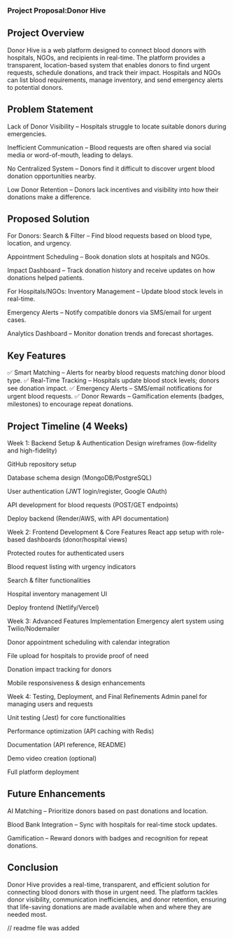 ### Project Proposal:Donor Hive

## Project Overview
Donor Hive is a web platform designed to connect blood donors with hospitals, NGOs, and recipients in real-time. The platform provides a transparent, location-based system that enables donors to find urgent requests, schedule donations, and track their impact. Hospitals and NGOs can list blood requirements, manage inventory, and send emergency alerts to potential donors.

## Problem Statement
Lack of Donor Visibility – Hospitals struggle to locate suitable donors during emergencies.


Inefficient Communication – Blood requests are often shared via social media or word-of-mouth, leading to delays.


No Centralized System – Donors find it difficult to discover urgent blood donation opportunities nearby.


Low Donor Retention – Donors lack incentives and visibility into how their donations make a difference.


## Proposed Solution
For Donors:
Search & Filter – Find blood requests based on blood type, location, and urgency.


Appointment Scheduling – Book donation slots at hospitals and NGOs.


Impact Dashboard – Track donation history and receive updates on how donations helped patients.


For Hospitals/NGOs:
Inventory Management – Update blood stock levels in real-time.


Emergency Alerts – Notify compatible donors via SMS/email for urgent cases.


Analytics Dashboard – Monitor donation trends and forecast shortages.


## Key Features
✅ Smart Matching – Alerts for nearby blood requests matching donor blood type. 
✅ Real-Time Tracking – Hospitals update blood stock levels; donors see donation impact.
✅ Emergency Alerts – SMS/email notifications for urgent blood requests.
✅ Donor Rewards – Gamification elements (badges, milestones) to encourage repeat donations.

## Project Timeline (4 Weeks)
Week 1: Backend Setup & Authentication
Design wireframes (low-fidelity and high-fidelity)


GitHub repository setup


Database schema design (MongoDB/PostgreSQL)


User authentication (JWT login/register, Google OAuth)


API development for blood requests (POST/GET endpoints)


Deploy backend (Render/AWS, with API documentation)


Week 2: Frontend Development & Core Features
React app setup with role-based dashboards (donor/hospital views)


Protected routes for authenticated users


Blood request listing with urgency indicators


Search & filter functionalities


Hospital inventory management UI


Deploy frontend (Netlify/Vercel)


Week 3: Advanced Features Implementation
Emergency alert system using Twilio/Nodemailer


Donor appointment scheduling with calendar integration


File upload for hospitals to provide proof of need


Donation impact tracking for donors


Mobile responsiveness & design enhancements


Week 4: Testing, Deployment, and Final Refinements
Admin panel for managing users and requests


Unit testing (Jest) for core functionalities


Performance optimization (API caching with Redis)


Documentation (API reference, README)


Demo video creation (optional)


Full platform deployment



## Future Enhancements
AI Matching – Prioritize donors based on past donations and location.


Blood Bank Integration – Sync with hospitals for real-time stock updates.


Gamification – Reward donors with badges and recognition for repeat donations.


## Conclusion
Donor Hive provides a real-time, transparent, and efficient solution for connecting blood donors with those in urgent need. The platform tackles donor visibility, communication inefficiencies, and donor retention, ensuring that life-saving donations are made available when and where they are needed most.

// readme file was added